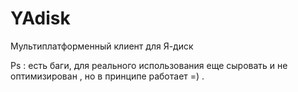 # YAdisk
Мультиплатформенный клиент для Я-диск 

Ps : есть баги, для реального использования еще сыровать и не оптимизирован , но в принципе работает =) . 
